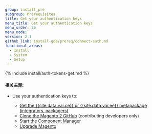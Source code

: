 ```yaml
---
group: install_pre
subgroup: Prerequisites
title: Get your authentication keys
menu_title: Get your authentication keys
menu_order: 26
menu_node:
version: 2.1
github_link: install-gde/prereq/connect-auth.md
functional_areas:
  - Install
  - System
  - Setup
---
```


{% include install/auth-tokens-get.md %}

#### 相关主题:
*	Use your authentication keys to:

	*	<a href="{{ page.baseurl }}/install-gde/prereq/integrator_install.html">Get the {{site.data.var.ce}} or {{site.data.var.ee}} metapackage (integrators, packagers)</a>
	*	<a href="{{ page.baseurl }}/install-gde/prereq/dev_install.html">Clone the Magento 2 GitHub</a> (contributing developers only)
	*	<a href="{{ page.baseurl }}/comp-mgr/module-man/compman-checklist.html">Start the Component Manager</a>
	*	<a href="{{ page.baseurl }}/comp-mgr/upgrader/upgrade-checklist.html"> Upgrade Magento</a>
